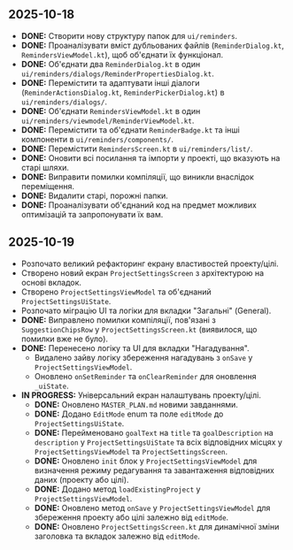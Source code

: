 ## 2025-10-18

- **DONE:** Створити нову структуру папок для `ui/reminders`.
- **DONE:** Проаналізувати вміст дубльованих файлів (`ReminderDialog.kt`, `RemindersViewModel.kt`), щоб об'єднати їх функціонал.
- **DONE:** Об'єднати два `ReminderDialog.kt` в один `ui/reminders/dialogs/ReminderPropertiesDialog.kt`.
- **DONE:** Перемістити та адаптувати інші діалоги (`ReminderActionsDialog.kt`, `ReminderPickerDialog.kt`) в `ui/reminders/dialogs/`.
- **DONE:** Об'єднати `RemindersViewModel.kt` в один `ui/reminders/viewmodel/ReminderViewModel.kt`.
- **DONE:** Перемістити та об'єднати `ReminderBadge.kt` та інші компоненти в `ui/reminders/components/`.
- **DONE:** Перемістити `RemindersScreen.kt` в `ui/reminders/list/`.
- **DONE:** Оновити всі посилання та імпорти у проекті, що вказують на старі шляхи.
- **DONE:** Виправити помилки компіляції, що виникли внаслідок переміщення.
- **DONE:** Видалити старі, порожні папки.
- **DONE:** Проаналізувати об'єднаний код на предмет можливих оптимізацій та запропонувати їх вам.

## 2025-10-19

- Розпочато великий рефакторинг екрану властивостей проекту/цілі.
- Створено новий екран `ProjectSettingsScreen` з архітектурою на основі вкладок.
- Створено `ProjectSettingsViewModel` та об'єднаний `ProjectSettingsUiState`.
- Розпочато міграцію UI та логіки для вкладки "Загальні" (General).
- **DONE:** Виправлено помилки компіляції, пов'язані з `SuggestionChipsRow` у `ProjectSettingsScreen.kt` (виявилося, що помилки вже не було).
- **DONE:** Перенесено логіку та UI для вкладки "Нагадування".
    - Видалено зайву логіку збереження нагадувань з `onSave` у `ProjectSettingsViewModel`.
    - Оновлено `onSetReminder` та `onClearReminder` для оновлення `_uiState`.
- **IN PROGRESS:** Універсальний екран налаштувань проекту/цілі.
    - **DONE:** Оновлено `MASTER_PLAN.md` новими завданнями.
    - **DONE:** Додано `EditMode` enum та поле `editMode` до `ProjectSettingsUiState`.
    - **DONE:** Перейменовано `goalText` на `title` та `goalDescription` на `description` у `ProjectSettingsUiState` та всіх відповідних місцях у `ProjectSettingsViewModel` та `ProjectSettingsScreen`.
    - **DONE:** Оновлено `init` блок у `ProjectSettingsViewModel` для визначення режиму редагування та завантаження відповідних даних (проекту або цілі).
    - **DONE:** Додано метод `loadExistingProject` у `ProjectSettingsViewModel`.
    - **DONE:** Оновлено метод `onSave` у `ProjectSettingsViewModel` для збереження проекту або цілі залежно від `editMode`.
    - **DONE:** Оновлено `ProjectSettingsScreen.kt` для динамічної зміни заголовка та вкладок залежно від `editMode`.